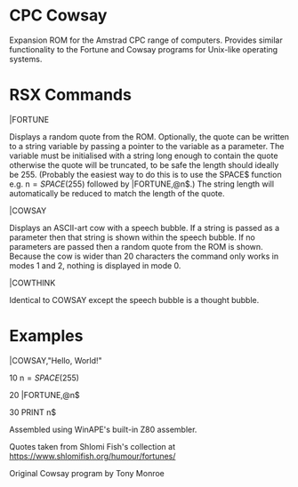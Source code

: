 # CPC Cowsay

Expansion ROM for the Amstrad CPC range of computers. Provides similar functionality to the Fortune and Cowsay programs for Unix-like operating systems.

# RSX Commands

|FORTUNE
  
Displays a random quote from the ROM. Optionally, the quote can be written to a string variable by passing a pointer to the variable as a parameter. The variable must be initialised with a string long enough to contain the quote otherwise the quote will be truncated, to be safe the length should ideally be 255. (Probably the easiest way to do this is to use the SPACE$ function e.g. n$=SPACE$(255) followed by |FORTUNE,@n$.) The string length will automatically be reduced to match the length of the quote.
  
|COWSAY
  
Displays an ASCII-art cow with a speech bubble. If a string is passed as a parameter then that string is shown within the speech bubble. If no parameters are passed then a random quote from the ROM is shown. Because the cow is wider than 20 characters the command only works in modes 1 and 2, nothing is displayed in mode 0.
  
|COWTHINK
  
Identical to COWSAY except the speech bubble is a thought bubble.
    
# Examples

|COWSAY,"Hello, World!"

  
10 n$=SPACE$(255)

20 |FORTUNE,@n$

30 PRINT n$

Assembled using WinAPE's built-in Z80 assembler.

Quotes taken from Shlomi Fish's collection at https://www.shlomifish.org/humour/fortunes/

Original Cowsay program by Tony Monroe
